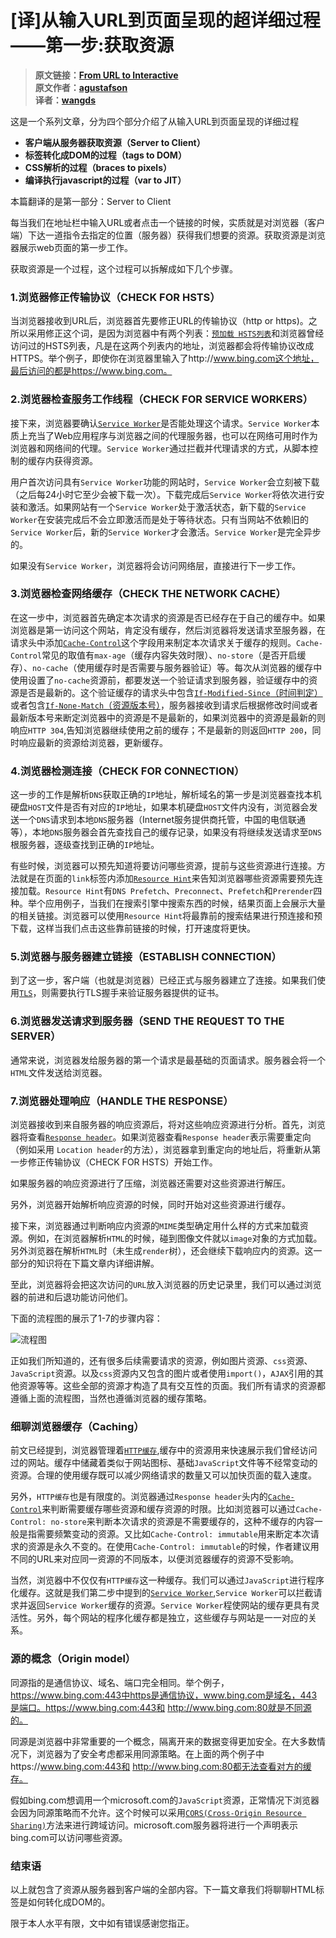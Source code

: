# [译]从输入URL到页面呈现的超详细过程——第一步:获取资源


>**原文链接：[From URL to Interactive](https://alistapart.com/article/from-url-to-interactive)<br>
>原文作者：[agustafson](https://alistapart.com/author/agustafson)<br>
>译者：[wangds](https://juejin.im/user/590d7963a0bb9f00588d8d04)**<br>

这是一个系列文章，分为四个部分介绍了从输入URL到页面呈现的详细过程
* **客户端从服务器获取资源（Server to Client）**
* **标签转化成DOM的过程（tags to DOM）**
* **CSS解析的过程（braces to pixels）**
* **编译执行javascript的过程（var to JIT）**

本篇翻译的是第一部分：Server to Client

每当我们在地址栏中输入URL或者点击一个链接的时候，实质就是对浏览器（客户端）下达一道指令去指定的位置（服务器）获得我们想要的资源。获取资源是浏览器展示web页面的第一步工作。

获取资源是一个过程，这个过程可以拆解成如下几个步骤。

### 1.浏览器修正传输协议（CHECK FOR HSTS）

当浏览器接收到URL后，浏览器首先要修正URL的传输协议（http or https)。之所以采用修正这个词，是因为浏览器中有两个列表：[`预加载 HSTS列表`](https://developer.mozilla.org/en-US/docs/Web/HTTP/Headers/Strict-Transport-Security)和浏览器曾经访问过的HSTS列表，凡是在这两个列表内的地址，浏览器都会将传输协议改成HTTPS。举个例子，即使你在浏览器里输入了http://www.bing.com这个地址，最后访问的都是https://www.bing.com。

### 2.浏览器检查服务工作线程（CHECK FOR SERVICE WORKERS）

接下来，浏览器要确认[`Service Worker`](https://developer.mozilla.org/zh-CN/docs/Web/API/Service_Worker_API)是否能处理这个请求。`Service Worker`本质上充当了Web应用程序与浏览器之间的代理服务器，也可以在网络可用时作为浏览器和网络间的代理。`Service Worker`通过拦截并代理请求的方式，从脚本控制的缓存内获得资源。

用户首次访问具有`Service Worker`功能的网站时，`Service Worker`会立刻被下载（之后每24小时它至少会被下载一次）。下载完成后`Service Worker`将依次进行安装和激活。如果网站有一个`Service Worker`处于激活状态，新下载的`Service Worker`在安装完成后不会立即激活而是处于等待状态。只有当网站不依赖旧的`Service Worker`后，新的`Service Worker`才会激活。`Service Worker`是完全异步的。

如果没有`Service Worker`，浏览器将会访问网络层，直接进行下一步工作。

### 3.浏览器检查网络缓存（CHECK THE NETWORK CACHE）
在这一步中，浏览器首先确定本次请求的资源是否已经存在于自己的缓存中。如果浏览器是第一访问这个网站，肯定没有缓存，然后浏览器将发送请求至服务器，在请求头中添加[`Cache-Control`](https://developer.mozilla.org/zh-CN/docs/Web/HTTP/Headers/Cache-Control)这个字段用来制定本次请求关于缓存的规则。`Cache-Control`常见的取值有`max-age`（缓存内容失效时限）、`no-store`（是否开启缓存）、`no-cache`（使用缓存时是否需要与服务器验证）等。每次从浏览器的缓存中使用设置了`no-cache`资源前，都要发送一个验证请求到服务器，验证缓存中的资源是否是最新的。这个验证缓存的请求头中包含[`If-Modified-Since`（时间判定）](https://developer.mozilla.org/zh-CN/docs/Web/HTTP/Headers/If-Modified-Since)或者包含[`If-None-Match`（资源版本号）](https://developer.mozilla.org/zh-CN/docs/Web/HTTP/Headers/If-None-Match)，服务器接收到请求后根据修改时间或者最新版本号来断定浏览器中的资源是不是最新的，如果浏览器中的资源是最新的则响应`HTTP 304`,告知浏览器继续使用之前的缓存；不是最新的则返回`HTTP 200`，同时响应最新的资源给浏览器，更新缓存。

### 4.浏览器检测连接（CHECK FOR CONNECTION）
这一步的工作是解析`DNS`获取正确的`IP`地址，解析域名的第一步是浏览器查找本机硬盘`HOST`文件是否有对应的`IP`地址，如果本机硬盘`HOST`文件内没有，浏览器会发送一个`DNS`请求到本地`DNS`服务器（Internet服务提供商托管，中国的电信联通等），本地`DNS`服务器会首先查找自己的缓存记录，如果没有将继续发送请求至`DNS`根服务器，逐级查找到正确的`IP`地址。

有些时候，浏览器可以预先知道将要访问哪些资源，提前与这些资源进行连接。方法就是在页面的`link`标签内添加[`Resource Hint`](https://www.w3.org/TR/resource-hints/)来告知浏览器哪些资源需要预先连接加载。`Resource Hint`有`DNS Prefetch`、`Preconnect`、`Prefetch`和`Prerender`四种。举个应用例子，当我们在搜索引擎中搜索东西的时候，结果页面上会展示大量的相关链接。浏览器可以使用`Resource Hint`将最靠前的搜索结果进行预连接和预下载，这样当我们点击这些靠前链接的时候，打开速度将更快。

### 5.浏览器与服务器建立链接（ESTABLISH CONNECTION）
到了这一步，客户端（也就是浏览器）已经正式与服务器建立了连接。如果我们使用[`TLS`](https://developer.mozilla.org/en-US/docs/Web/Security/Transport_Layer_Security)，则需要执行TLS握手来验证服务器提供的证书。

### 6.浏览器发送请求到服务器（SEND THE REQUEST TO THE SERVER）
通常来说，浏览器发给服务器的第一个请求是最基础的页面请求。服务器会将一个`HTML`文件发送给浏览器。

### 7.浏览器处理响应（HANDLE THE RESPONSE）
浏览器接收到来自服务器的响应资源后，将对这些响应资源进行分析。首先，浏览器将查看[`Response header`](https://developer.mozilla.org/zh-CN/docs/Glossary/Response_header)。如果浏览器查看`Response header`表示需要重定向（例如采用 `Location header`的方法），浏览器拿到重定向的地址后，将重新从第一步修正传输协议（CHECK FOR HSTS）开始工作。

如果服务器的响应资源进行了压缩，浏览器还需要对这些资源进行解压。

另外，浏览器开始解析响应资源的时候，同时开始对这些资源进行缓存。

接下来，浏览器通过判断响应内资源的`MIME`类型确定用什么样的方式来加载资源。例如，在浏览器解析`HTML`的时候，碰到图像文件就以`image`对象的方式加载。另外浏览器在解析`HTML`时（未生成`render`树），还会继续下载响应内的资源。这一部分的知识将在下篇文章内详细讲解。

至此，浏览器将会把这次访问的`URL`放入浏览器的历史记录里，我们可以通过浏览器的前进和后退功能访问他们。

下面的流程图的展示了1-7的步骤内容：

![流程图](https://alistapart.com/d/server-to-client/Flowchart_A_List_Apart_696w.png)

正如我们所知道的，还有很多后续需要请求的资源，例如图片资源、`css`资源、`JavaScript`资源。以及`css`资源内又包含的图片或者使用`import()`，`AJAX`引用的其他资源等等。这些全部的资源才构造了具有交互性的页面。我们所有请求的资源都遵循上面的流程图，当然也遵循浏览器的缓存策略。

### 细聊浏览器缓存（Caching）

前文已经提到，浏览器管理着[`HTTP缓存`](https://developer.mozilla.org/zh-CN/docs/Web/HTTP/Caching_FAQ),缓存中的资源用来快速展示我们曾经访问过的网站。缓存中储藏着类似于网站图标、基础`JavaScript`文件等不经常变动的资源。合理的使用缓存既可以减少网络请求的数量又可以加快页面的载入速度。

另外，`HTTP缓存`也是有限度的。浏览器通过`Response header`头内的[`Cache-Control`](https://developer.mozilla.org/zh-CN/docs/Web/HTTP/Headers/Cache-Control)来判断需要缓存哪些资源和缓存资源的时限。比如浏览器可以通过`Cache-Control: no-store`来判断本次请求的资源是不需要缓存的，这种不缓存的内容一般是指需要频繁变动的资源。又比如`Cache-Control: immutable`用来断定本次请求的资源是永久不变的。在使用`Cache-Control: immutable`的时候，作者建议用不同的URL来对应同一资源的不同版本，以便浏览器缓存的资源不受影响。

当然，浏览器中不仅仅有`HTTP缓存`这一种缓存。我们可以通过`JavaScript`进行程序化缓存。这就是我们第二步中提到的[`Service Worker`](https://developer.mozilla.org/zh-CN/docs/Web/API/Service_Worker_API),`Service Worker`可以拦截请求并返回`Service Worker`缓存的资源。`Service Worker`程使网站的缓存更具有灵活性。另外，每个网站的程序化缓存都是独立，这些缓存与网站是一一对应的关系。

### 源的概念（Origin model）

同源指的是通信协议、域名、端口完全相同。举个例子，https://www.bing.com:443中https是通信协议，www.bing.com是域名，443是端口。https://www.bing.com:443和 http://www.bing.com:80就是不同源的。

同源是浏览器中非常重要的一个概念，隔离开来的数据变得更加安全。在大多数情况下，浏览器为了安全考虑都采用同源策略。在上面的两个例子中https://www.bing.com:443和 http://www.bing.com:80都无法查看对方的缓存。

假如bing.com想调用一个microsoft.com的`JavaScript`资源，正常情况下浏览器会因为同源策略而不允许。这个时候可以采用[`CORS(Cross-Origin Resource Sharing)`](https://developer.mozilla.org/zh-CN/docs/Web/HTTP/Headers/Cache-Control)方法来进行跨域访问。microsoft.com服务器将进行一个声明表示bing.com可以访问哪些资源。

### 结束语

以上就包含了资源从服务器到客户端的全部内容。下一篇文章我们将聊聊HTML标签是如何转化成DOM的。

限于本人水平有限，文中如有错误感谢您指正。




